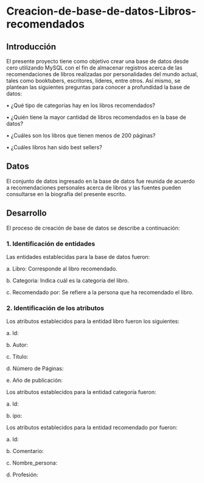 # Creacion-de-base-de-datos-Libros-recomendados

## Introducción
El presente proyecto tiene como objetivo crear una base de datos desde cero utilizando MySQL con el fin de almacenar registros acerca de las recomendaciones de libros realizadas por personalidades del mundo actual, tales como booktubers, escritores, líderes, entre otros. 
Así mismo, se plantean las siguientes preguntas para conocer a profundidad la base de datos:

•	¿Qué tipo de categorias hay en los libros recomendados?

•	¿Quién tiene la mayor cantidad de libros recomendados en la base de datos?

•	¿Cuáles son los libros que tienen menos de 200 páginas?

•	¿Cuáles libros han sido best sellers?

## Datos
El conjunto de datos ingresado en la base de datos fue reunida de acuerdo a recomendaciones personales acerca de libros y las fuentes pueden consultarse en la biografía del presente escrito. 
## Desarrollo
El proceso de creación de base de datos se describe a continuación:
### 1.	Identificación de entidades
Las entidades establecidas para la base de datos fueron:

  a. Libro: Corresponde al libro recomendado.

  b.	Categoria: Indica cuál es la categoria del libro.

  c.	Recomendado por: Se refiere a la persona que ha recomendado el libro.

### 2. Identificación de los atributos

Los atributos establecidos para la entidad libro fueron los siguientes:

  a.	Id:

  b. Autor:

  c. Titulo:

  d. Número de Páginas:

  e. Año de publicación:

Los atributos establecidos para la entidad categoría fueron:

  a. Id:

  b. ipo:

Los atributos establecidos para la entidad recomendado por fueron:

  a. Id:
  
  b. Comentario:

  c. Nombre_persona:

  d. Profesión:
